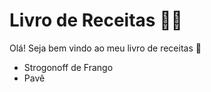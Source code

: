 # Livro de Receitas :man_cook:

Olá! Seja bem vindo ao meu livro de receitas :wave:

- Strogonoff de Frango
- Pavê
